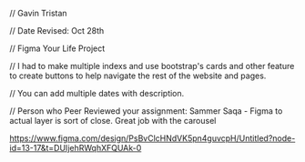 // Gavin Tristan

 // Date Revised: Oct 28th

 // Figma Your Life Project

 // I had to make multiple indexs and use bootstrap's cards and other feature to create buttons to help navigate the rest of the website and pages. 

 // You can add multiple dates with description.

// Person who Peer Reviewed your assignment: Sammer Saqa -  Figma to actual layer is sort of close. Great job with the carousel

https://www.figma.com/design/PsBvClcHNdVK5pn4guvcpH/Untitled?node-id=13-17&t=DUIjehRWqhXFQUAk-0
